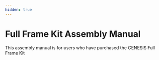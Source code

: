 ```yaml
---
hidden: true
---
```


# Full Frame Kit Assembly Manual

This assembly manual is for users who have purchased the GENESIS Full Frame Kit
